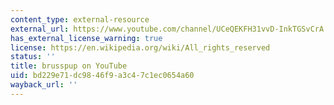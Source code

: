 ```yaml
---
content_type: external-resource
external_url: https://www.youtube.com/channel/UCeQEKFH31vvD-InkTGSvCrA
has_external_license_warning: true
license: https://en.wikipedia.org/wiki/All_rights_reserved
status: ''
title: brusspup on YouTube
uid: bd229e71-dc98-46f9-a3c4-7c1ec0654a60
wayback_url: ''
---
```

